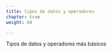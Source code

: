 ```yaml
---
title: tipos de datos y operadores
chapter: true
weight: 60

---
```

Tipos de datos y operadores más básicos



